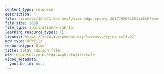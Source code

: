 ```yaml
---
content_type: resource
description: ''
file: /courses/15-071-the-analytics-edge-spring-2017/69842502ce105fdea4a05fa24c9c5e7b_xglWbWk_swE.vtt
file_size: 3839
file_type: application/x-subrip
learning_resource_types: []
license: https://creativecommons.org/licenses/by-nc-sa/4.0/
ocw_type: OCWFile
resourcetype: Other
title: 3play caption file
uid: 69842502-ce10-5fde-a4a0-5fa24c9c5e7b
video_metadata:
  youtube_id: null
---
```

